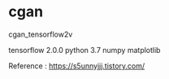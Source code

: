# cgan
cgan_tensorflow2v

tensorflow 2.0.0
python 3.7
numpy
matplotlib

Reference : https://s5unnyjjj.tistory.com/

